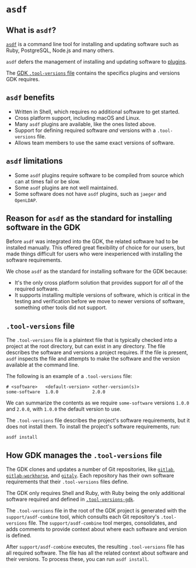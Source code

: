 # `asdf`

## What is `asdf`?

[`asdf`](https://asdf-vm.com/) is a command line tool for installing and updating software such as Ruby, PostgreSQL, Node.js and many others.

`asdf` defers the management of installing and updating software to [plugins](https://github.com/asdf-vm/asdf-plugins).

The [GDK `.tool-versions` file](../.tool-versions) contains the specifics plugins and versions GDK requires.

## `asdf` benefits

- Written in Shell, which requires no additional software to get started.
- Cross platform support, including macOS and Linux.
- Many `asdf` plugins are available, like the ones listed above.
- Support for defining required software _and_ versions with a `.tool-versions` file.
- Allows team members to use the same exact versions of software.

## `asdf` limitations

- Some `asdf` plugins require software to be compiled from source which can at times fail or be slow.
- Some `asdf` plugins are not well maintained.
- Some software does not have `asdf` plugins, such as `jaeger` and `OpenLDAP`.

## Reason for `asdf` as the standard for installing software in the GDK

Before `asdf` was integrated into the GDK, the related software had to be installed manually. This offered great flexibility of choice for our users, but made things difficult for users who were inexperienced with installing the software requirements.

We chose `asdf` as the standard for installing software for the GDK because:

- It's the only cross platform solution that provides support for _all_ of the required software.
- It supports installing multiple versions of software, which is critical in the testing and verification before we move to newer versions of software, something other tools did not support.

## `.tool-versions` file

The `.tool-versions` file is a plaintext file that is typically checked into a project at the root directory, but can exist in any directory. The file describes the software and versions a project requires. If the file is present, `asdf` inspects the file and attempts to make the software and the version available at the command line.

The following is an example of a `.tool-versions` file:

```plaintext
# <software>   <default-version> <other-version(s)>
some-software  1.0.0             2.0.0
```

We can summarize the contents as we require `some-software` versions `1.0.0` and `2.0.0`, with `1.0.0` the default version to use.

The `.tool-versions` file describes the project's software requirements, but it does not install them. To install the project's software requirements, run:

```shell
asdf install
```

## How GDK manages the `.tool-versions` file

The GDK clones and updates a number of Git repositories, like [`gitlab`](https://gitlab.com/gitlab-org/gitlab), [`gitlab-workhorse`](https://gitlab.com/gitlab-org/gitlab/-/tree/master/workhorse), and [`gitaly`](https://gitlab.com/gitlab-org/gitaly). Each repository has their own software requirements that their `.tool-versions` files define.

The GDK only requires Shell and Ruby, with Ruby being the only additional software required and defined in [`.tool-versions-gdk`](https://gitlab.com/gitlab-org/gitlab-development-kit/-/blob/main/.tool-versions-gdk).

The `.tool-versions` file in the root of the GDK project is generated with the `support/asdf-combine` tool, which consults each Git repository's `.tool-versions` file. The `support/asdf-combine` tool merges, consolidates, and adds comments to provide context about where each software and version is defined.

After `support/asdf-combine` executes, the resulting `.tool-versions` file has all required software. The file has all the related context about software and their versions. To process these, you can run `asdf install`.

